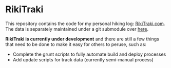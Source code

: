 # RikiTraki

This repository contains the code for my personal hiking log: [RikiTraki.com](http://rikitraki.com). The data is separately maintained under a git submodule over [here](https://github.com/jimmyangel/rikitrakidata).

**RikiTraki is currently under development** and there are still a few things that need to be done to make it easy for others to peruse, such as:

* Complete the grunt scripts to fully automate build and deploy processes
* Add update scripts for track data (currently semi-manual process)
